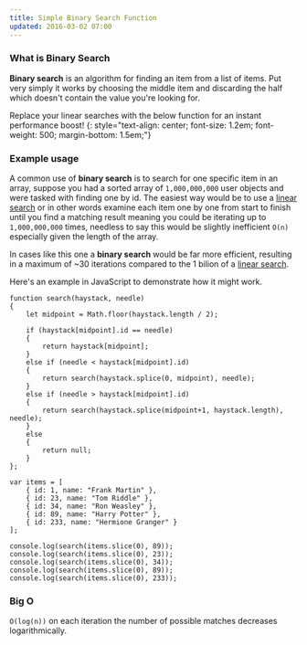 ```yaml
---
title: Simple Binary Search Function
updated: 2016-03-02 07:00
---
```


### What is Binary Search

__Binary search__ is an algorithm for finding an item from a list of items. Put very
simply it works by choosing the middle item and discarding the half which doesn't
contain the value you're looking for.

Replace your linear searches with the below function for an instant performance boost!
{: style="text-align: center; font-size: 1.2em; font-weight: 500; margin-bottom: 1.5em;"}

### Example usage

A common use of __binary search__ is to search for one specific item in an array, suppose you had a sorted array of `1,000,000,000` user objects and were tasked with finding one by id. The easiest way would be to use a [linear search](/2016/03/01/linear-search) or in other words examine each item one by one from start to finish until you find a matching result meaning you could be iterating up to `1,000,000,000` times, needless to say this would be slightly inefficient `O(n)` especially given the length of the array.

In cases like this one a __binary search__ would be far more efficient, resulting in a maximum of ~30 iterations compared to the 1 bilion of a [linear search](/2016/03/01/linear-search).

Here's an example in JavaScript to demonstrate how it might work.

````
function search(haystack, needle)
{            
	let midpoint = Math.floor(haystack.length / 2);

	if (haystack[midpoint].id == needle)
	{
		return haystack[midpoint];
	}
	else if (needle < haystack[midpoint].id)
	{
		return search(haystack.splice(0, midpoint), needle);
	}
	else if (needle > haystack[midpoint].id)
	{
		return search(haystack.splice(midpoint+1, haystack.length), needle);
	}
	else
	{
		return null;
	}
};

var items = [
	{ id: 1, name: "Frank Martin" },
	{ id: 23, name: "Tom Riddle" },
	{ id: 34, name: "Ron Weasley" },
	{ id: 89, name: "Harry Potter" },
	{ id: 233, name: "Hermione Granger" }
];

console.log(search(items.slice(0), 89));
console.log(search(items.slice(0), 23));
console.log(search(items.slice(0), 34));
console.log(search(items.slice(0), 89));
console.log(search(items.slice(0), 233));

````

### Big O

`O(log(n))` on each iteration the number of possible matches decreases logarithmically.
